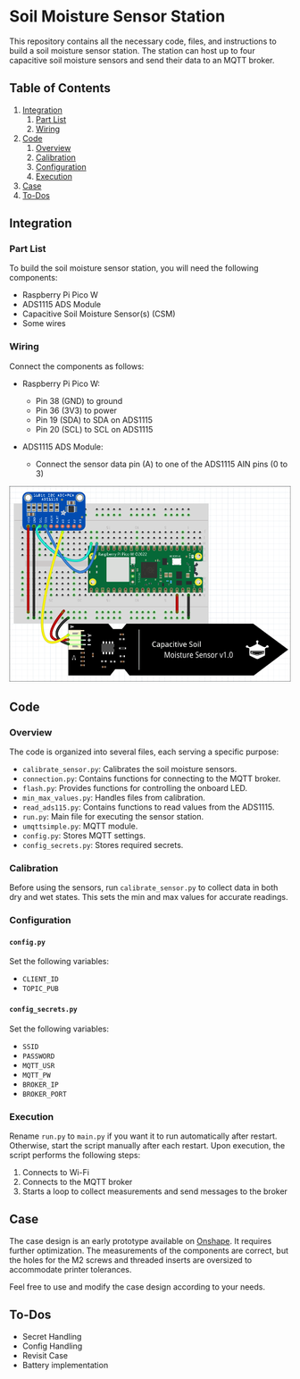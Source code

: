 # Soil Moisture Sensor Station

This repository contains all the necessary code, files, and instructions to build a soil moisture sensor station. The station can host up to four capacitive soil moisture sensors and send their data to an MQTT broker.

## Table of Contents

1. [Integration](#integration)
    1. [Part List](#part-list)
    2. [Wiring](#wiring)
2. [Code](#code)
    1. [Overview](#overview)
    2. [Calibration](#calibration)
    3. [Configuration](#configuration)
    4. [Execution](#execution)
3. [Case](#case)
4. [To-Dos](#to-dos)


## Integration

### Part List

To build the soil moisture sensor station, you will need the following components:

- Raspberry Pi Pico W
- ADS1115 ADS Module
- Capacitive Soil Moisture Sensor(s) (CSM)
- Some wires

### Wiring

Connect the components as follows:

- Raspberry Pi Pico W:
  - Pin 38 (GND) to ground
  - Pin 36 (3V3) to power
  - Pin 19 (SDA) to SDA on ADS1115
  - Pin 20 (SCL) to SCL on ADS1115

- ADS1115 ADS Module:
  - Connect the sensor data pin (A) to one of the ADS1115 AIN pins (0 to 3)

![Breadboard View](images/breadboard_view.png)

## Code

### Overview

The code is organized into several files, each serving a specific purpose:

- `calibrate_sensor.py`: Calibrates the soil moisture sensors.
- `connection.py`: Contains functions for connecting to the MQTT broker.
- `flash.py`: Provides functions for controlling the onboard LED.
- `min_max_values.py`: Handles files from calibration.
- `read_ads115.py`: Contains functions to read values from the ADS1115.
- `run.py`: Main file for executing the sensor station.
- `umqttsimple.py`: MQTT module.
- `config.py`: Stores MQTT settings.
- `config_secrets.py`: Stores required secrets.

### Calibration

Before using the sensors, run `calibrate_sensor.py` to collect data in both dry and wet states. This sets the min and max values for accurate readings.

### Configuration

#### `config.py`

Set the following variables:
- `CLIENT_ID`
- `TOPIC_PUB`

#### `config_secrets.py`

Set the following variables:
- `SSID`
- `PASSWORD`
- `MQTT_USR`
- `MQTT_PW`
- `BROKER_IP`
- `BROKER_PORT`

### Execution

Rename `run.py` to `main.py` if you want it to run automatically after restart. Otherwise, start the script manually after each restart. Upon execution, the script performs the following steps:
1. Connects to Wi-Fi
2. Connects to the MQTT broker
3. Starts a loop to collect measurements and send messages to the broker

## Case

The case design is an early prototype available on [Onshape](https://cad.onshape.com/documents/518d248f6e5aea39b6ab69d1/w/3d88980ce4dfbb96793f4ee8/e/dbb9284e69cbf59d565ed000?renderMode=0&uiState=663a18495b30080d8716d2d1). It requires further optimization. The measurements of the components are correct, but the holes for the M2 screws and threaded inserts are oversized to accommodate printer tolerances.

Feel free to use and modify the case design according to your needs.

## To-Dos
- Secret Handling
- Config Handling
- Revisit Case
- Battery implementation

